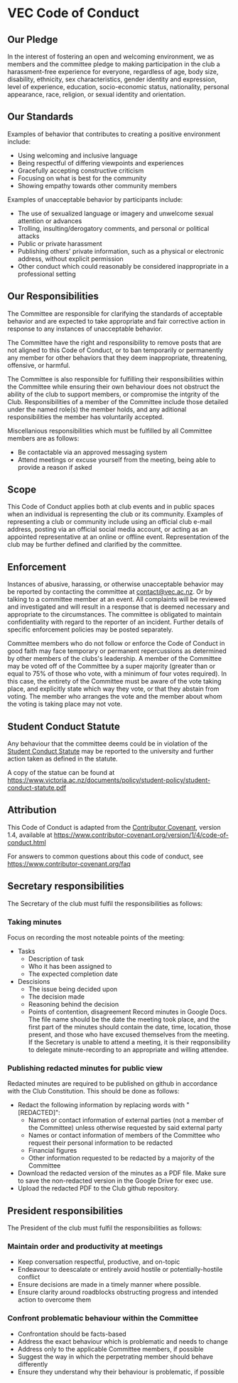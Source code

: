 # VEC Code of Conduct

## Our Pledge

In the interest of fostering an open and welcoming environment, we as
members and the committee pledge to making participation in the club
a harassment-free experience for everyone, regardless of age, body
size, disability, ethnicity, sex characteristics, gender identity and expression,
level of experience, education, socio-economic status, nationality, personal
appearance, race, religion, or sexual identity and orientation.

## Our Standards

Examples of behavior that contributes to creating a positive environment
include:

* Using welcoming and inclusive language
* Being respectful of differing viewpoints and experiences
* Gracefully accepting constructive criticism
* Focusing on what is best for the community
* Showing empathy towards other community members

Examples of unacceptable behavior by participants include:

* The use of sexualized language or imagery and unwelcome sexual attention or
  advances
* Trolling, insulting/derogatory comments, and personal or political attacks
* Public or private harassment
* Publishing others' private information, such as a physical or electronic
  address, without explicit permission
* Other conduct which could reasonably be considered inappropriate in a
  professional setting

## Our Responsibilities

The Committee are responsible for clarifying the standards of acceptable
behavior and are expected to take appropriate and fair corrective action in
response to any instances of unacceptable behavior.

The Committee have the right and responsibility to remove posts
that are not aligned to this Code of Conduct, or to ban temporarily or
permanently any member for other behaviors that they deem inappropriate,
threatening, offensive, or harmful.

The Committee is also responsible for fulfilling their responsibilities within the Committee while ensuring their own behaviour does not obstruct the ability of the club to support members, or compromise the intgrity of the Club. Responsibilities of a member of the Committee include those detailed under the named role(s) the member holds, and any aditional responsibilities the member has voluntarily accepted.

Miscellanious responsibilities which must be fulfilled by all Committee members are as follows:
* Be contactable via an approved messaging system
* Attend meetings or excuse yourself from the meeting, being able to provide a reason if asked

## Scope

This Code of Conduct applies both at club events and in public spaces
when an individual is representing the club or its community. Examples of
representing a club or community include using an official club e-mail
address, posting via an official social media account, or acting as an appointed
representative at an online or offline event. Representation of the club may be
further defined and clarified by the committee.

## Enforcement

Instances of abusive, harassing, or otherwise unacceptable behavior may be
reported by contacting the committee at contact@vec.ac.nz. Or by talking to a
committee member at an event. All complaints will be reviewed and investigated
and will result in a response that is deemed necessary and appropriate to the
circumstances. The committee is obligated to maintain confidentiality with regard
to the reporter of an incident. Further details of specific enforcement policies
may be posted separately.

Committee members who do not follow or enforce the Code of Conduct in good
faith may face temporary or permanent repercussions as determined by other
members of the clubs's leadership. A member of the Committee may be voted off of the
Committee by a super majority (greater than or equal to 75% of those who vote, with a
minimum of four votes required). In this case, the entirety of the Committee must be
aware of the vote taking place, and explicitly state which way they vote, or that they
abstain from voting. The member who arranges the vote and the member about whom the voting
is taking place may not vote.

## Student Conduct Statute

Any behaviour that the committee deems could be in violation of the
[Student Conduct Statute](https://www.victoria.ac.nz/documents/policy/student-policy/student-conduct-statute.pdf)
may be reported to the university and further action taken as defined in the statute.

A copy of the statue can be found at https://www.victoria.ac.nz/documents/policy/student-policy/student-conduct-statute.pdf

## Attribution

This Code of Conduct is adapted from the [Contributor Covenant][homepage], version 1.4,
available at https://www.contributor-covenant.org/version/1/4/code-of-conduct.html

[homepage]: https://www.contributor-covenant.org

For answers to common questions about this code of conduct, see
https://www.contributor-covenant.org/faq

## Secretary responsibilities

The Secretary of the club must fulfil the responsibilities as follows:
### Taking minutes
Focus on recording the most noteable points of the meeting:
* Tasks
  * Description of task
  * Who it has been assigned to
  * The expected completion date
* Descisions
  * The issue being decided upon
  * The decision made
  * Reasoning behind the decision
  * Points of contention, disagreement
Record minutes in Google Docs. The file name should be the date the meeting took place, and the first part of the minutes should contain the date, time, location, those present, and those who have excused themselves from the meeting. If the Secretary is unable to attend a meeting, it is their reqponsibility to delegate minute-recording to an appropriate and willing attendee.
### Publishing redacted minutes for public view
Redacted minutes are required to be published on github in accordance with the Club Constitution. This should be done as follows:
* Redact the following information by replacing words with "\[REDACTED\]":
  * Names or contact information of external parties (not a member of the Committee) unless otherwise requested by said external party
  * Names or contact information of members of the Committee who request their personal information to be redacted
  * Financial figures
  * Other information requested to be redacted by a majority of the Committee
* Download the redacted version of the minutes as a PDF file. Make sure to save the non-redacted version in the Google Drive for exec use.
* Upload the redacted PDF to the Club github repository.

## President responsibilities

The President of the club must fulfil the responsibilities as follows:
### Maintain order and productivity at meetings
* Keep conversation respectful, productive, and on-topic
* Endeavour to deescalate or entirely avoid hostile or potentially-hostile conflict
* Ensure decisions are made in a timely manner where possible.
* Ensure clarity around roadblocks obstructing progress and intended action to overcome them
### Confront problematic behaviour within the Committee
* Confrontation should be facts-based
* Address the exact behaviour which is problematic and needs to change
* Address only to the applicable Committee members, if possible
* Suggest the way in which the perpetrating member should behave differently
* Ensure they understand why their behaviour is problematic, if possible
